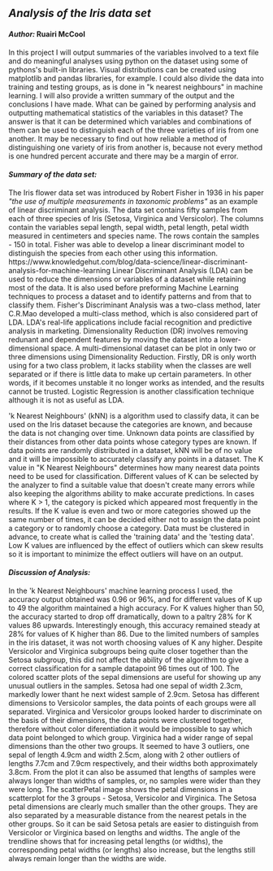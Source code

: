 <h2><em>Analysis of the Iris data set</em></h2>

<h4><em>Author:</em> Ruairi McCool</h4> 

In this project I will output summaries of the variables involved to a text file and do meaningful analyses using python on the dataset using some of pythons's built-in libraries. Visual distributions can be created using matplotlib and pandas libraries, for example. I could also divide the data into training and testing groups, as is done in "k nearest neighbours" in machine learning. I will also provide a written summary of the output and the conclusions I have made.
What can be gained by performing analysis and outputting mathematical statistics of the variables in this 
dataset? The answer is that it can be determined which variables and combinations of them can be used to 
distinguish each of the three varieties of iris from one another. It may be necessary to find out how reliable a method of distinguishing one variety of iris from another is, because not every method is one 
hundred percent accurate and there may be a margin of error.

<h4><em>Summary of the data set:</em></h4> 
The Iris flower data set was introduced by Robert Fisher in 1936 in his paper <i>"the use of multiple measurements in taxonomic problems"</i> as an example of linear discriminant analysis. The data set contains fifty samples from each of three species of Iris (Setosa, Virginica and Versicolor). The columns contain the variables sepal length, sepal width, petal length, petal width measured in centimeters and species name. The rows contain the samples - 150 in total. Fisher was able to develop a linear discriminant model to distinguish the species from each other using this information.
https://www.knowledgehut.com/blog/data-science/linear-discriminant-analysis-for-machine-learning 
Linear Discriminant Analysis (LDA) can be used to reduce the dimensions or variables of a dataset while retaining most of the data. It is also used before preforming Machine Learning techniques to process a dataset and to identify patterns and from that to classify them. Fisher's Discriminant Analysis was a two-class method, later C.R.Mao developed a multi-class method, which is also considered part of LDA. LDA's real-life applications include facial recognition and predictive analysis in marketing. 
Dimensionality Reduction (DR) involves removing redunant and dependent features by moving the dataset into a lower-dimensional space. A multi-dimensional dataset can be plot in only two or three dimensions using Dimensionality Reduction. Firstly, DR is only worth using for a two class problem, it lacks stability when the classes are well separated or if there is little data to make up certain parameters. In other words, if it becomes unstable it no longer works as intended, and the results cannot be trusted. Logistic Regression is another classification technique although it is not as useful as LDA.

'k Nearest Neighbours' (kNN) is a algorithm used to classify data, it can be used on the Iris dataset because the categories are known, and because the data is not changing over time. Unknown data points are classified by their distances from other data points whose category types are known. If data points are randomly distributed in a dataset, kNN will be of no value and it will be impossible to accurately classify any points in a dataset. The K value in "K Nearest Neighbours" determines how many nearest data points need to be used for classification. Different values of K can be selected by the analyzer to find a suitable value that doesn't create many errors while also keeping the algorithms ability to make accurate predictions. In cases where K > 1, the category is picked which appeared most frequently in the results. If the K value is even and two or more categories showed up the same number of times, it can be decided either not to assign the data point a category or to randomly choose a category. Data must be clustered in advance, to create what is called the 'training data' and the 'testing data'. Low K values are influenced by the effect of outliers which can skew results so it is important to minimize the effect outliers will have on an output.

<h4><em>Discussion of Analysis:</em></h4> In the 'k Nearest Neighbours' machine learning process I used, the accuracy output obtained was 0.96 or 96%, and for different values of K up to 49 the algorithm maintained a high accuracy. For K values higher than 50, the accuracy started to drop off dramatically, down to a paltry 28% for K values 86 upwards. Interestingly enough, this accuracy remained steady at 28% for values of K higher than 86. Due to the limited numbers of samples in the iris dataset, it was not worth choosing values of K any higher. Despite Versicolor and Virginica subgroups being quite closer together than the Setosa subgroup, this did not affect the ability of the algorithm to give a correct classification for a sample datapoint 96 times out of 100.
The colored scatter plots of the sepal dimensions are useful for showing up any unusual outliers in the samples. Setosa had one sepal of width 2.3cm, markedly lower thant he next widest sample of 2.9cm. Setosa has different dimensions to Versicolor samples, the data points of each groups were all separated. Virginica and Versicolor groups looked harder to discriminate on the basis of their dimensions, the data points were clustered together, therefore without color diferentiation it would be impossible to say which data point belonged to which group. Virginica had a wider range of sepal dimensions than the other two groups. It seemed to have 3 outliers, one sepal of length 4.9cm and width 2.5cm, along with 2 other outliers of lengths 7.7cm and 7.9cm respectively, and their widths both approximately 3.8cm. From the plot it can also be assumed that lengths of samples were always longer than widths of samples, or, no samples were wider than they were long.
The scatterPetal image shows the petal dimensions in a scatterplot for the 3 groups - Setosa, Versicolor and Virginica. The Setosa petal dimensions are clearly much smaller than the other groups. They are also separated by a measurable distance from the nearest petals in the other groups. So it can be said Setosa petals are easier to distinguish from Versicolor or Virginica based on lengths and widths. The angle of the trendline shows that for increasing petal lengths (or widths), the corresponding petal widths (or lengths) also increase, but the lengths still always remain longer than the widths are wide.